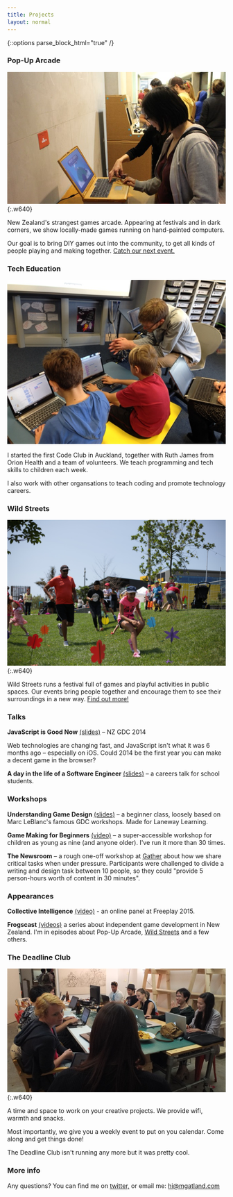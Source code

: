 ```yaml
---
title: Projects
layout: normal
---
```


{::options parse_block_html="true" /}

<h3>Pop-Up Arcade</h3>

![Hand-painted laptops at Pop-Up Arcade](/images/pop-up-arcade.jpg){:.w640}

New Zealand's strangest games arcade. Appearing at festivals and in dark corners, we show locally-made games running on hand-painted computers.

Our goal is to bring DIY games out into the community, to get all kinds of people playing and making together. [Catch our next event.](http://popuparcade.co.nz)

<h3>Tech Education</h3>

![Teaching Scratch for FutureInTech](/images/workshops-futureintech.jpg)

I started the first Code Club in Auckland, together with Ruth James from Orion Health and a team of volunteers. We teach programming and tech skills to children each week.

I also work with other organsations to teach coding and promote technology careers.

<!--
Education work

Talks:
- Waiheke High School (FutureInTech) 2015-05-22 * 6!
- Selwyn College (FutureInTech) 2015-05-06
- Epsom Girls Grammar School (FutureInTech) 2015-04-29
- Survival Code launch event 2015-04-15
- Liston College (FutureInTech) 2015-02-12
- Te Atatu Intermediate (FutureInTech) 2014-11-03
- Avondale College (FutureInTech) 2014-07-25
- Mount Roskill Grammar School (ICT-Connect)
- Glendowie College (FIT)

Orion Health Code Club (ages 11 to 13)
- 2014 Term 4, started the club, organising, creating activites and mentoring
- 2015 Term 1 cont
- I'm still involved but trying to do less organisational work as our other mentors take on more responsibility

OMGTech running the coding activity (ages 6 to 16):
- 2015-04-25 Tamaki Primary School
- 2015-02-28 Manurewa East School
- 2014-12-13 Edmonton Primary School
- 2014-10-17 at GridAKL

Game making workshops at City Center Library (with Scratch and Stencyl)
- ages 13 and up 2015-04-16
- ages 12 and under 2015-04-11
- Library Staff 2015-04-02

Other Scratch workshops, through Future In Tech, usually for 9-year-olds:
- Rosebank Road 2014-08-29
- Epsom Normal Primary School (again) 2014-08-18
- Pt. England School 2014-08-08
- Ponsonby Primary School
- Epsom Normal Primary School 2014-06-23

Gather HTML+CSS or Python workshops (year 11\15-year-olds?):
- Kelston Girls' College 2014-08-15 
- Tamaki College
- Howick College
- Mount Roskill Grammar School
- Westlake Girls' High School
- Okaihau College

-->

<h3>Wild Streets</h3>

![Running around playing games outside](/images/wild-streets.jpg){:.w640}

Wild Streets runs a festival full of games and playful activities in public spaces. Our events bring people together and encourage them to see their surroundings in a new way. [Find out more!](http://wildstreets.weebly.com/)

<h3>Talks</h3>

<p><strong>JavaScript is Good Now</strong> <a href="http://www.matthewgatland.com/javascriptisgoodnow/#/">(slides)</a> – NZ&nbsp;GDC&nbsp;2014</p>

<p>Web technologies are changing fast, and JavaScript isn't what it was 6 months ago – especially on iOS. Could 2014 be the first year you can make a decent game in the browser?</p>

<p><strong>A day in the life of a Software Engineer</strong> <a href="http://www.matthewgatland.com/talkforschools2/">(slides)</a> – a careers talk for school students.</p>

<h3>Workshops</h3>

<p><strong>Understanding Game Design</strong> <a href="http://www.matthewgatland.com/game-design-talk/">(slides)</a> – a beginner class, loosely based on Marc LeBlanc's famous GDC workshops. Made for Laneway Learning.</p>

<p><strong>Game Making for Beginners</strong> <a href="https://www.youtube.com/watch?v=mfd0Utm7ePI/">(video)</a> – a super-accessible workshop for children as young as nine (and anyone older). I've run it more than 30 times.</p>

<p><strong>The Newsroom</strong> – a rough one-off workshop at <a href="http://gathergather.co.nz/">Gather</a> about how we share critical tasks when under pressure. Participants were challenged to divide a writing and design task between 10 people, so they could "provide 5 person-hours worth of content in 30 minutes".</p>

<h3>Appearances</h3>

<p><strong>Collective Intelligence</strong> <a href="https://www.youtube.com/watch?v=4_ktMqNnXaQ">(video)</a> - an online panel at Freeplay 2015.</p>

<p><strong>Frogscast</strong> <a href="https://www.youtube.com/channel/UCuUNiMLHjkNiaNgdhgNv_Uw">(videos)</a> a series about independent game development in New Zealand. I'm in episodes about Pop-Up Arcade, <a href="https://www.youtube.com/watch?v=BT4FsWm-hko">Wild Streets</a> and a few others.</p>

<h3>The Deadline Club</h3>

![Deadline Club #4](/images/deadline-club.jpg){:.w640}

A time and space to work on your creative projects. We provide wifi, warmth and snacks.

Most importantly, we give you a weekly event to put on you calendar. Come along and get things done!

The Deadline Club isn't running any more but it was pretty cool.

<h3>More info</h3>

Any questions? You can find me on [twitter,](http://twitter.com/mgatland) or email me: <hi@mgatland.com>

